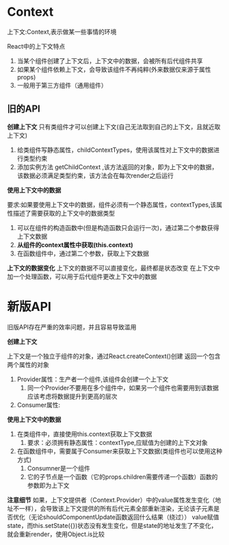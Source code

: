 # Context

上下文:Context,表示做某一些事情的环境

React中的上下文特点
1. 当某个组件创建了上下文后，上下文中的数据，会被所有后代组件共享
2. 如果某个组件依赖上下文，会导致该组件不再纯粹(外来数据仅来源于属性props)
3. 一般用于第三方组件（通用组件）

## 旧的API

**创建上下文**
只有类组件才可以创建上下文(自己无法取到自己的上下文，且就近取上下文)
1. 给类组件写静态属性，childContextTypes，使用该属性对上下文中的数据进行类型约束
2. 添加实例方法 getChildContext ,该方法返回的对象，即为上下文中的数据，该数据必须满足类型约束，该方法会在每次render之后运行


**使用上下文中的数据**

要求:如果要使用上下文中的数据，组件必须有一个静态属性，contextTypes,该属性描述了需要获取的上下文中的数据类型

1. 可以在组件的构造函数中(但是构造函数只会运行一次)，通过第二个参数获得上下文数据
2. **从组件的context属性中获取(this.context)**
3. 在函数组件中，通过第二个参数，获取上下文数据

**上下文的数据变化**
上下文的数据不可以直接变化，最终都是状态改变
在上下文中加一个处理函数，可以用于后代组件更改上下文中的数据



# 新版API
旧版API存在严重的效率问题，并且容易导致滥用


**创建上下文**

上下文是一个独立于组件的对象，通过React.createContext()创建
返回一个包含两个属性的对象
1. Provider属性：生产者一个组件,该组件会创建一个上下文
    1. 同一个Provider不要用在多个组件中，如果另一个组件也需要用到该数据
        应该考虑将数据提升到更高的层次
2. Consumer属性:

**使用上下文中的数据**

1. 在类组件中，直接使用this.context获取上下文数据
    1. 要求：必须拥有静态属性：contextType,应赋值为创建的上下文对象
2. 在函数组件中，需要属于Consumer来获取上下文数据(类组件也可以使用这种方式)
    1. Consumner是一个组件
    2. 它的子节点是一个函数（它的props.children需要传递一个函数）函数的参数即为上下文

**注意细节**
如果，上下文提供者（Context.Provider）中的value属性发生变化（地址不一样），会导致该上下文提供的所有后代元素全部重新渲染，无论该子元素是否优化（无论shouldComponentUpdate函数返回什么结果（绕过））
value赋值state，而this.setState({})状态没有发生变化，但是state的地址发生了不变化，就会重新render，使用Object.is比较
